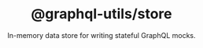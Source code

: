 <br/>

<h1 align='center'>@graphql-utils/store</h1>

<p align='center'>In-memory data store for writing stateful GraphQL mocks.</p>

<br/>
